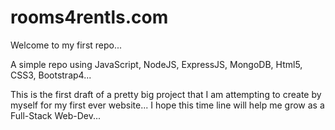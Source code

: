 # rooms4rentls.com

Welcome to my first repo... 

A simple repo using JavaScript, NodeJS, ExpressJS, MongoDB, Html5, CSS3, Bootstrap4... 

This is the first draft of a pretty big project that I am attempting to create by myself for my first ever website...
I hope this time line will help me grow as a Full-Stack Web-Dev... 
